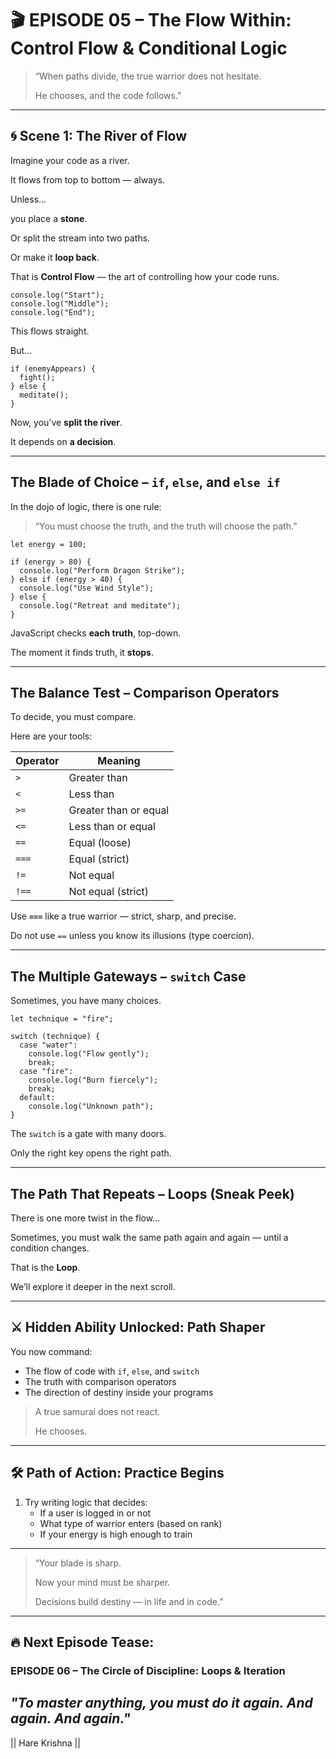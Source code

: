 
# 🎬 EPISODE 05 – **The Flow Within: Control Flow & Conditional Logic**

> “When paths divide, the true warrior does not hesitate.
> 
> 
> He chooses, and the code follows.”
> 

---

## 🌀 Scene 1: The River of Flow

Imagine your code as a river.

It flows from top to bottom — always.

Unless...

you place a **stone**.

Or split the stream into two paths.

Or make it **loop back**.

That is **Control Flow** — the art of controlling how your code runs.

```
console.log("Start");
console.log("Middle");
console.log("End");

```

This flows straight.

But…

```
if (enemyAppears) {
  fight();
} else {
  meditate();
}

```

Now, you’ve **split the river**.

It depends on **a decision**.

---

## The Blade of Choice – `if`, `else`, and `else if`

In the dojo of logic, there is one rule:

> “You must choose the truth, and the truth will choose the path.”
> 

```
let energy = 100;

if (energy > 80) {
  console.log("Perform Dragon Strike");
} else if (energy > 40) {
  console.log("Use Wind Style");
} else {
  console.log("Retreat and meditate");
}

```

JavaScript checks **each truth**, top-down.

The moment it finds truth, it **stops**.

---

##  The Balance Test – Comparison Operators

To decide, you must compare.

Here are your tools:

| Operator | Meaning |
| --- | --- |
| `>` | Greater than |
| `<` | Less than |
| `>=` | Greater than or equal |
| `<=` | Less than or equal |
| `==` | Equal (loose) |
| `===` | Equal (strict) |
| `!=` | Not equal |
| `!==` | Not equal (strict) |

Use **`===`** like a true warrior — strict, sharp, and precise.

Do not use `==` unless you know its illusions (type coercion).

---

##  The Multiple Gateways – `switch` Case

Sometimes, you have many choices.

```
let technique = "fire";

switch (technique) {
  case "water":
    console.log("Flow gently");
    break;
  case "fire":
    console.log("Burn fiercely");
    break;
  default:
    console.log("Unknown path");
}

```

The `switch` is a gate with many doors.

Only the right key opens the right path.

---

##  The Path That Repeats – Loops (Sneak Peek)

There is one more twist in the flow...

Sometimes, you must walk the same path again and again — until a condition changes.

That is the **Loop**.

We’ll explore it deeper in the next scroll.

---

## ⚔️ Hidden Ability Unlocked: **Path Shaper**

You now command:

- The flow of code with `if`, `else`, and `switch`
- The truth with comparison operators
- The direction of destiny inside your programs

> A true samurai does not react.
> 
> 
> He chooses.
> 

---

## 🛠️ Path of Action: Practice Begins

1. Try writing logic that decides:
    - If a user is logged in or not
    - What type of warrior enters (based on rank)
    - If your energy is high enough to train


---

> “Your blade is sharp.
> 
> 
> Now your mind must be sharper.
> 
> Decisions build destiny — in life and in code.”
> 

---

## 🔥 Next Episode Tease:

### EPISODE 06 – The Circle of Discipline: Loops & Iteration

*"To master anything, you must do it again. And again. And again."*
---
|| Hare Krishna ||